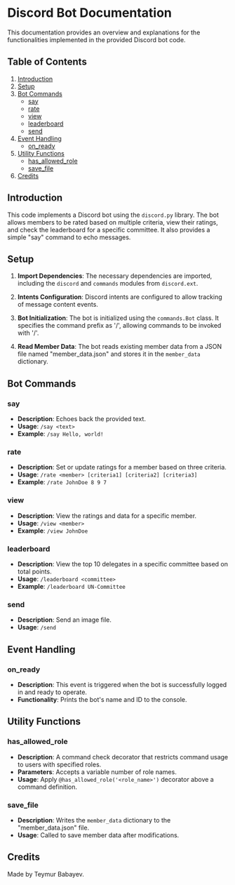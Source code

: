 # Discord Bot Documentation

This documentation provides an overview and explanations for the functionalities implemented in the provided Discord bot code. 

## Table of Contents

1. [Introduction](#introduction)
2. [Setup](#setup)
3. [Bot Commands](#bot-commands)
   - [say](#say)
   - [rate](#rate)
   - [view](#view)
   - [leaderboard](#leaderboard)
   - [send](#send)
4. [Event Handling](#event-handling)
   - [on_ready](#on_ready)
5. [Utility Functions](#utility-functions)
   - [has_allowed_role](#has_allowed_role)
   - [save_file](#save_file)
6. [Credits](#credits)

## Introduction

This code implements a Discord bot using the `discord.py` library. The bot allows members to be rated based on multiple criteria, view their ratings, and check the leaderboard for a specific committee. It also provides a simple "say" command to echo messages.

## Setup

1. **Import Dependencies**: The necessary dependencies are imported, including the `discord` and `commands` modules from `discord.ext`.

2. **Intents Configuration**: Discord intents are configured to allow tracking of message content events.

3. **Bot Initialization**: The bot is initialized using the `commands.Bot` class. It specifies the command prefix as '/', allowing commands to be invoked with '/'.

4. **Read Member Data**: The bot reads existing member data from a JSON file named "member_data.json" and stores it in the `member_data` dictionary.

## Bot Commands

### say

- **Description**: Echoes back the provided text.
- **Usage**: `/say <text>`
- **Example**: `/say Hello, world!`

### rate

- **Description**: Set or update ratings for a member based on three criteria.
- **Usage**: `/rate <member> [criteria1] [criteria2] [criteria3]`
- **Example**: `/rate JohnDoe 8 9 7`

### view

- **Description**: View the ratings and data for a specific member.
- **Usage**: `/view <member>`
- **Example**: `/view JohnDoe`

### leaderboard

- **Description**: View the top 10 delegates in a specific committee based on total points.
- **Usage**: `/leaderboard <committee>`
- **Example**: `/leaderboard UN-Committee`

### send

- **Description**: Send an image file.
- **Usage**: `/send`

## Event Handling

### on_ready

- **Description**: This event is triggered when the bot is successfully logged in and ready to operate.
- **Functionality**: Prints the bot's name and ID to the console.

## Utility Functions

### has_allowed_role

- **Description**: A command check decorator that restricts command usage to users with specified roles.
- **Parameters**: Accepts a variable number of role names.
- **Usage**: Apply `@has_allowed_role('<role_name>')` decorator above a command definition.

### save_file

- **Description**: Writes the `member_data` dictionary to the "member_data.json" file.
- **Usage**: Called to save member data after modifications.

## Credits

Made by Teymur Babayev.
